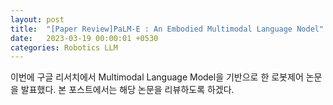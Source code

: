 ```yaml
---
layout: post
title:  "[Paper Review]PaLM-E : An Embodied Multimodal Language Nodel"
date:   2023-03-19 00:00:01 +0530
categories: Robotics LLM
---
```

이번에 구글 리서치에서 Multimodal Language Model을 기반으로 한 로봇제어 논문을 발표했다.
본 포스트에서는 해당 논문을 리뷰하도록 하겠다.